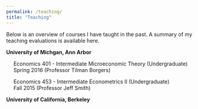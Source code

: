 ```yaml
---
permalink: /teaching/
title: "Teaching"
---
```

Below is an overview of courses I have taught in the past. A summary of my teaching evaluations is available here.

**University of Michgan, Ann Arbor**

&nbsp;&nbsp;&nbsp;&nbsp;&nbsp;Economics 401 - Intermediate Microeconomic Theory (Undergraduate)  
&nbsp;&nbsp;&nbsp;&nbsp;&nbsp;Spring 2016 (Professor Tilman Borgers)  


&nbsp;&nbsp;&nbsp;&nbsp;&nbsp;Economics 453 - Intermediate Econometrics II (Undergraduate)  
&nbsp;&nbsp;&nbsp;&nbsp;&nbsp;Fall 2015 (Professor Jeff Smith)  

**University of California, Berkeley**


